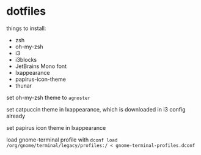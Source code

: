 # dotfiles
things to install:
* zsh
* oh-my-zsh
* i3
* i3blocks
* JetBrains Mono font
* lxappearance
* papirus-icon-theme
* thunar

set oh-my-zsh theme to `agnoster`

set catpuccin theme in lxappearance, which is downloaded in i3 config already

set papirus icon theme in lxappearance

load gnome-terminal profile with `dconf load /org/gnome/terminal/legacy/profiles:/ < gnome-terminal-profiles.dconf`

